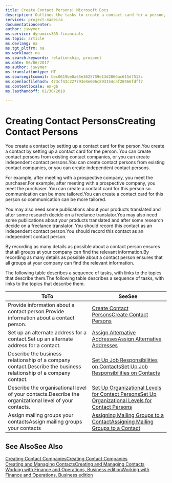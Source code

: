```yaml
---
title: Create Contact Persons| Microsoft Docs
description: Outlines the tasks to create a contact card for a person, for example, a prospect or supplier, helping to define the relationship and tailor communication.
services: project-madeira
documentationcenter: 
author: jswymer
ms.service: dynamics365-financials
ms.topic: article
ms.devlang: na
ms.tgt_pltfrm: na
ms.workload: na
ms.search.keywords: relationship, prospect
ms.date: 06/06/2017
ms.author: jswymer
ms.translationtype: HT
ms.sourcegitcommit: bec0619be0a65e3625759e13d2866ac615d7513c
ms.openlocfilehash: 473cf43c227793e4e606c893154caf28466fdff7
ms.contentlocale: en-gb
ms.lasthandoff: 01/30/2018

---
```

# <a name="creating-contact-persons"></a><span data-ttu-id="c3e84-103">Creating Contact Persons</span><span class="sxs-lookup"><span data-stu-id="c3e84-103">Creating Contact Persons</span></span>
<span data-ttu-id="c3e84-104">You create a contact by setting up a contact card for the person.</span><span class="sxs-lookup"><span data-stu-id="c3e84-104">You create a contact by setting up a contact card for the person.</span></span> <span data-ttu-id="c3e84-105">You can create contact persons from existing contact companies, or you can create independent contact persons.</span><span class="sxs-lookup"><span data-stu-id="c3e84-105">You can create contact persons from existing contact companies, or you can create independent contact persons.</span></span>

<span data-ttu-id="c3e84-106">For example, after meeting with a prospective company, you meet the purchaser.</span><span class="sxs-lookup"><span data-stu-id="c3e84-106">For example, after meeting with a prospective company, you meet the purchaser.</span></span> <span data-ttu-id="c3e84-107">You can create a contact card for this person so communication can be more tailored.</span><span class="sxs-lookup"><span data-stu-id="c3e84-107">You can create a contact card for this person so communication can be more tailored.</span></span>

<span data-ttu-id="c3e84-108">You may also need some publications about your products translated and after some research decide on a freelance translator.</span><span class="sxs-lookup"><span data-stu-id="c3e84-108">You may also need some publications about your products translated and after some research decide on a freelance translator.</span></span> <span data-ttu-id="c3e84-109">You should record this contact as an independent contact person.</span><span class="sxs-lookup"><span data-stu-id="c3e84-109">You should record this contact as an independent contact person.</span></span>

<span data-ttu-id="c3e84-110">By recording as many details as possible about a contact person ensures that all groups at your company can find the relevant information.</span><span class="sxs-lookup"><span data-stu-id="c3e84-110">By recording as many details as possible about a contact person ensures that all groups at your company can find the relevant information.</span></span>

<span data-ttu-id="c3e84-111">The following table describes a sequence of tasks, with links to the topics that describe them.</span><span class="sxs-lookup"><span data-stu-id="c3e84-111">The following table describes a sequence of tasks, with links to the topics that describe them.</span></span>

| <span data-ttu-id="c3e84-112">To</span><span class="sxs-lookup"><span data-stu-id="c3e84-112">To</span></span> | <span data-ttu-id="c3e84-113">See</span><span class="sxs-lookup"><span data-stu-id="c3e84-113">See</span></span> |
| --- | --- |
| <span data-ttu-id="c3e84-114">Provide information about a contact person.</span><span class="sxs-lookup"><span data-stu-id="c3e84-114">Provide information about a contact person.</span></span> |[<span data-ttu-id="c3e84-115">Create Contact Persons</span><span class="sxs-lookup"><span data-stu-id="c3e84-115">Create Contact Persons</span></span>](marketing-how-create-contact-persons.md) |
| <span data-ttu-id="c3e84-116">Set up an alternate address for a contact.</span><span class="sxs-lookup"><span data-stu-id="c3e84-116">Set up an alternate address for a contact.</span></span> |[<span data-ttu-id="c3e84-117">Assign Alternative Addresses</span><span class="sxs-lookup"><span data-stu-id="c3e84-117">Assign Alternative Addresses</span></span>](marketing-how-assign-alternate-address.md) |
| <span data-ttu-id="c3e84-118">Describe the business relationship of a company contact.</span><span class="sxs-lookup"><span data-stu-id="c3e84-118">Describe the business relationship of a company contact.</span></span> |[<span data-ttu-id="c3e84-119">Set Up Job Responsibilities on Contacts</span><span class="sxs-lookup"><span data-stu-id="c3e84-119">Set Up Job Responsibilities on Contacts</span></span>](marketing-job-responsibilities.md) |
| <span data-ttu-id="c3e84-120">Describe the organisational level of your contacts.</span><span class="sxs-lookup"><span data-stu-id="c3e84-120">Describe the organizational level of your contacts.</span></span> |[<span data-ttu-id="c3e84-121">Set Up Organizational Levels for Contact Persons</span><span class="sxs-lookup"><span data-stu-id="c3e84-121">Set Up Organizational Levels for Contact Persons</span></span>](marketing-organizational-levels.md) |
| <span data-ttu-id="c3e84-122">Assign mailing groups your contacts</span><span class="sxs-lookup"><span data-stu-id="c3e84-122">Assign mailing groups your contacts</span></span> |[<span data-ttu-id="c3e84-123">Assigning Mailing Groups to a Contact</span><span class="sxs-lookup"><span data-stu-id="c3e84-123">Assigning Mailing Groups to a Contact</span></span>](marketing-mailing-groups.md) |

## <a name="see-also"></a><span data-ttu-id="c3e84-124">See Also</span><span class="sxs-lookup"><span data-stu-id="c3e84-124">See Also</span></span>
[<span data-ttu-id="c3e84-125">Creating Contact Companies</span><span class="sxs-lookup"><span data-stu-id="c3e84-125">Creating Contact Companies</span></span>](marketing-create-contact-companies.md)  
[<span data-ttu-id="c3e84-126">Creating and Managing Contacts</span><span class="sxs-lookup"><span data-stu-id="c3e84-126">Creating and Managing Contacts</span></span>]()  
[<span data-ttu-id="c3e84-127">Working with Finance and Operations, Business edition</span><span class="sxs-lookup"><span data-stu-id="c3e84-127">Working with Finance and Operations, Business edition</span></span>](ui-work-product.md)

